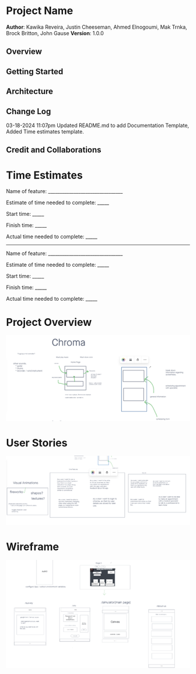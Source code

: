 
# Project Name

**Author**: Kawika Reveira, Justin Cheeseman, Ahmed Elnogoumi, Mak Trnka, Brock Britton, John Gause
**Version**: 1.0.0

## Overview
<!-- Provide a high level overview of what this application is and why you are building it, beyond the fact that it's an assignment for this class. (i.e. What's your problem domain?) -->

## Getting Started
<!-- What are the steps that a user must take in order to build this app on their own machine and get it running? -->

## Architecture
<!-- Provide a detailed description of the application design. What technologies (languages, libraries, etc) you're using, and any other relevant design information. -->

## Change Log
<!-- Use this area to document the iterative changes made to your application as each feature is successfully implemented. Use time stamps. Here's an example:

01-01-2001 4:59pm - Application now has a fully-functional express server, with a GET route for the location resource. -->

03-18-2024 11:07pm Updated README.md to add Documentation Template, Added Time estimates template.

## Credit and Collaborations
<!-- Give credit (and a link) to other people or resources that helped you build this application. -->


# Time Estimates #

Name of feature: ________________________________

Estimate of time needed to complete: _____

Start time: _____

Finish time: _____

Actual time needed to complete: _____

*************************************************************************************************************************

Name of feature: ________________________________

Estimate of time needed to complete: _____

Start time: _____

Finish time: _____

Actual time needed to complete: _____

# Project Overview #

![Project Overview Image](<src/assets/Project-Overview.png>)

# User Stories #

![User Stories](<src/assets/User-Stories.png>)

# Wireframe #

![Wireframe](src/assets/Wireframe.png)
